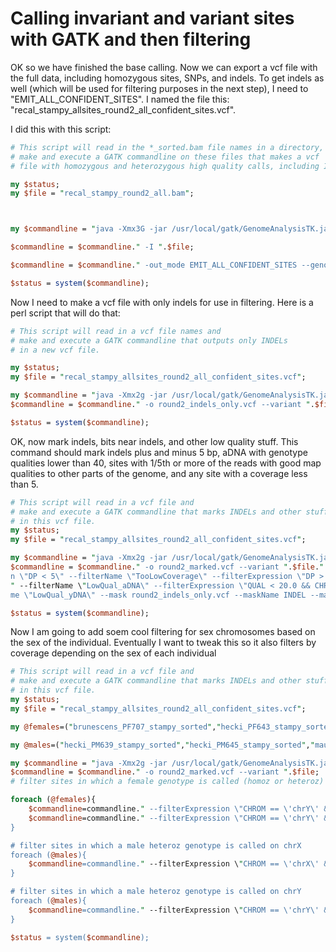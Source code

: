 # Calling invariant and variant sites with GATK and then filtering

OK so we have finished the base calling.  Now we can export a vcf file with the full data, including homozygous sites, SNPs, and indels.  To get indels as well (which will be used for filtering purposes in the next step), I need to  "EMIT_ALL_CONFIDENT_SITES".  I named the file this: "recal_stampy_allsites_round2_all_confident_sites.vcf".

I did this with this script:

```perl
# This script will read in the *_sorted.bam file names in a directory, and 
# make and execute a GATK commandline on these files that makes a vcf
# file with homozygous and heterozygous high quality calls, including INDELs.  

my $status;
my $file = "recal_stampy_round2_all.bam";



my $commandline = "java -Xmx3G -jar /usr/local/gatk/GenomeAnalysisTK.jar -T UnifiedGenotyper -R /home/ben/2015_BIO720/rhesus_genome/macaque_masked_chromosomes_ym.fasta";

$commandline = $commandline." -I ".$file;

$commandline = $commandline." -out_mode EMIT_ALL_CONFIDENT_SITES --genotype_likelihoods_model BOTH -o recal_stampy_allsites_round2_all_confident_sites.vcf";

$status = system($commandline);

```

Now I need to make a vcf file with only indels for use in filtering.  Here is a perl script that will do that:

```perl
# This script will read in a vcf file names and 
# make and execute a GATK commandline that outputs only INDELs
# in a new vcf file.  

my $status;
my $file = "recal_stampy_allsites_round2_all_confident_sites.vcf";

my $commandline = "java -Xmx2g -jar /usr/local/gatk/GenomeAnalysisTK.jar -T SelectVariants -R /home/ben/2015_BIO720/rhesus_genome/macaque_masked_chromosomes_ym.fasta"; 
$commandline = $commandline." -o round2_indels_only.vcf --variant ".$file." -selectType INDEL";

$status = system($commandline);

```

OK, now mark indels, bits near indels, and other low quality stuff.  This command should mark indels plus and minus 5 bp, aDNA with genotype qualities lower than 40, sites with 1/5th or more of the reads with good map qualities to other parts of the genome, and any site with a coverage less than 5.

``` perl
# This script will read in a vcf file and                                                                                                                                                
# make and execute a GATK commandline that marks INDELs and other stuff                                                                                                                  
# in this vcf file.                                                                                                                                                                     
my $status;
my $file = "recal_stampy_allsites_round2_all_confident_sites.vcf";

my $commandline = "java -Xmx2g -jar /usr/local/gatk/GenomeAnalysisTK.jar -T VariantFiltration -R /home/ben/2015_BIO720/rhesus_genome/macaque_masked_chromosomes_ym.fasta";
$commandline = $commandline." -o round2_marked.vcf --variant ".$file." --filterExpression \"MQ0 >= 4 && ((MQ0 / (1.0 * DP)) > 0.1)\" --filterName \"HARD_TO_VALIDATE\" --filterExpressio\
n \"DP < 5\" --filterName \"TooLowCoverage\" --filterExpression \"DP > 50\" --filterName \"TooHighCoverage\" --filterExpression \"QUAL < 40.0 && CHROM != \'chrY\' && CHROM != \'chrX\'\\
" --filterName \"LowQual_aDNA\" --filterExpression \"QUAL < 20.0 && CHROM == \'chrX\'\" --filterName \"LowQual_xDNA\" --filterExpression \"QUAL < 20.0 && CHROM == \'chrY\'\" --filterNa\
me \"LowQual_yDNA\" --mask round2_indels_only.vcf --maskName INDEL --maskExtension 5";

$status = system($commandline);

```

Now I am going to add soem cool filtering for sex chromosomes based on the sex of the individual.  Eventually I want to tweak this so it also filters by coverage depending on the sex of each individual

``` perl
# This script will read in a vcf file and                                                                                                                                                
# make and execute a GATK commandline that marks INDELs and other stuff                                                                                                           
# in this vcf file.                                                                                                                                                                     
my $status;
my $file = "recal_stampy_allsites_round2_all_confident_sites.vcf";

my @females=("brunescens_PF707_stampy_sorted","hecki_PF643_stampy_sorted","hecki_PF644_stampy_sorted","hecki_PF648_stampy_sorted","hecki_PF651_stampy_sorted","maura_PF615_stampy_sorted","maura_PF713_stampy_sorted","nem_Gumgum_stampy_sorted","nem_Kedurang_stampy_sorted","nem_Malay_stampy_sorted","nem_Ngasang_stampy_sorted","nem_pagensis_stampy_sorted","nigra_PF1001_stampy_sorted","nigra_PF660_stampy_sorted","nigrescens_PF654_stampy_sorted","ochreata_PF625_stampy_sorted","togeanus_PF549_stampy_sorted","tonk_PF515_stampy_sorted");

my @males=("hecki_PM639_stampy_sorted","hecki_PM645_stampy_sorted","maura_PM613_stampy_sorted","maura_PM614_stampy_sorted","maura_PM616_stampy_sorted","maura_PM618_stampy_sorted","nem_PM664_stampy_sorted","nem_PM665_stampy_sorted","nem_Sukai_male_stampy_sorted","nigra_PM1000_stampy_sorted","nigra_PM1003_stampy_sorted","ochreata_PM571_stampy_sorted","ochreata_PM596_stampy_sorted","togeanus_PM545_stampy_sorted","tonk_PM561_stampy_sorted","tonk_PM565_stampy_sorted","tonk_PM566_stampy_sorted","tonk_PM567_stampy_sorted","tonk_PM582_stampy_sorted","tonk_PM584_stampy_sorted","tonk_PM592_stampy_sorted","tonk_PM602_stampy_sorted");

my $commandline = "java -Xmx2g -jar /usr/local/gatk/GenomeAnalysisTK.jar -T VariantFiltration -R /home/ben/2015_BIO720/rhesus_genome/macaque_masked_chromosomes_ym.fasta";
$commandline = $commandline." -o round2_marked.vcf --variant ".$file;
# filter sites in which a female genotype is called (homoz or heteroz) on chrY

foreach (@females){
	$commandline=commandline." --filterExpression \"CHROM == \'chrY\' && vc.getGenotype(\'".$_."\').isHom()" --filterName \"female_Y_chrom_filter_".$_."\"";
	$commandline=commandline." --filterExpression \"CHROM == \'chrY\' && vc.getGenotype(\'".$_."\').isHet()\" --filterName \"female_Y_chrom_filter_".$_."\"'; 
}	

# filter sites in which a male heteroz genotype is called on chrX
foreach (@males){
	$commandline=commandline." --filterExpression \"CHROM == \'chrX\' && vc.getGenotype(\'".$_."\').isHet()\" --filterName \"male_Xhet_chrom_filter_".$_."\"'; 
}	

# filter sites in which a male heteroz genotype is called on chrY
foreach (@males){
	$commandline=commandline." --filterExpression \"CHROM == \'chrY\' && vc.getGenotype(\'".$_."\').isHet()\" --filterName \"male_Yhet_chrom_filter_".$_."\"'; 
}

$status = system($commandline);
```
